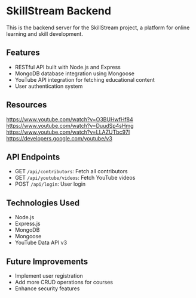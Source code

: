 # SkillStream Backend

This is the backend server for the SkillStream project, a platform for online learning and skill development.

## Features

- RESTful API built with Node.js and Express
- MongoDB database integration using Mongoose
- YouTube API integration for fetching educational content
- User authentication system


## Resources
https://www.youtube.com/watch?v=O3BUHwfHf84
https://www.youtube.com/watch?v=DuudSp4sHmg
https://www.youtube.com/watch?v=LLAZUTbc97I
https://developers.google.com/youtube/v3


## API Endpoints

- GET `/api/contributors`: Fetch all contributors
- GET `/api/youtube/videos`: Fetch YouTube videos
- POST `/api/login`: User login

## Technologies Used

- Node.js
- Express.js
- MongoDB
- Mongoose
- YouTube Data API v3

## Future Improvements

- Implement user registration
- Add more CRUD operations for courses
- Enhance security features